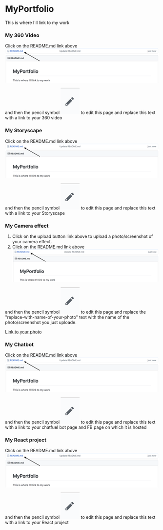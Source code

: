 # MyPortfolio
This is where I'll link to my work

[readme]: https://github.com/Edmod/MyPortfolio/blob/master/GithubReadme.png
[pencil]: https://github.com/Edmod/MyPortfolio/blob/master/Pencil.png



### My 360 Video

Click on the README.md link above 
![readme]

and then the pencil symbol ![Pencil] to edit this page and replace this text with a link to your 360 video

### My Storyscape

Click on the README.md link above 
![readme]

and then the pencil symbol ![Pencil] to edit this page and replace this text with a link to your Storyscape

### My Camera effect

1. Click on the upload button link above to upload a photo/screenshot of your camera effect.
2. Click on the README.md link above 
![readme]

and then the pencil symbol ![Pencil] to edit this page and replace the "replace-with-name-of-your-photo" text with the name of the photo/screenshot you just uploade.

[Link to your photo](https://github.com/Edmod/replace-with-name-of-your-photo)

### My Chatbot

Click on the README.md link above 
![readme]

and then the pencil symbol ![Pencil] to edit this page and replace this text with a link to your chatfuel bot page and FB page on which it is hosted

### My React project

Click on the README.md link above 
![readme]

and then the pencil symbol ![Pencil] to edit this page and replace this text with a link to your React project
